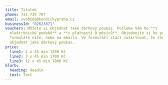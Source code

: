 ```yaml
---
title: Titulek
phone: 731 739 707
email: svoboda@kondickypraha.cz
businessId: "02623871"
vouchers: Můžete si objednat také dárkový poukaz. Pošleme Vám ho **v
  elektronické podobě** a **s platností 9 měsíců**. Objednejte si ho pomocím
  formuláře níže, nebo na emailu. Ve formuláři stačí zaškrtnout, že chcete jízdy
  objednat jako dárkový poukaz.
price:
  line1: 2 x 45 min 1200 Kč
  line2: 3 x 45 min 1700 Kč
  line3: 12 x 45 min 7000 Kč
blurb:
  heading: Headin
  text: Text
---
```

